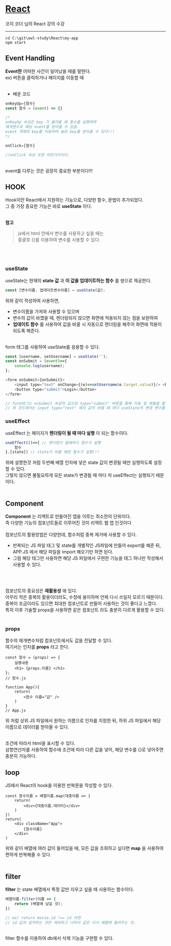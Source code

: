 # [React](https://www.youtube.com/watch?v=y4Pd3M1ZIXk&list=PLB7CpjPWqHOuf62H44TMkMIsqfkIzcEcX&index=6)

코지 코더 님의 React 강의 수강

------------------------

```
cd C:\git\owl-study\React\my-app
npm start
```

## Event Handling

__Event란__ 어떠한 사건이 일어났을 때를 말한다.<br>
ex) 버튼을 클릭하거나 페이지를 이동할 때<br><br>

- 배운 코드
```js
onKeyUp={함수} 
const 함수 = (event) => {}

/*
onKeyUp 속성은 key 가 올라올 때 함수를 실행하며
매개변수로 해당 event를 받아올 수 있음.
event 객체의 key를 이용하여 눌린 key를 받아올 수 있다!!!
*/

onClick={함수}

//onClick 속성 또한 마찬가지이다.
```

<br>
event를 다루는 것은 굉장히 중요한 부분이다!!!<br>


## HOOK

Hook이란 React에서 지원하는 기능으로, 다양한 함수, 문법이 추가되었다.<br>
그 중 가장 중요한 기능은 바로 __useState__ 이다.<br><br>

__참고__<br>
> js에서 html 안에서 변수를 사용하고 싶을 때는  
> 중괄호 {}를 이용하여 변수를 사용할 수 있다.  

<br><br>

### useState

useState는 현재의 __state 값__ 과 __이 값을 업데이트하는 함수__ 를 쌍으로 제공한다.<br>
```js
const [변수이름, 업데이트변수이름] = useState(값);
```
위와 같이 작성하여 사용하면, 
- 변수이름을 가져와 사용할 수 있으며
- 변수의 값이 바꼈을 때, 렌더링되지 않으면 화면에 적용되지 않는 점을 보완하여 
- __업데이트 함수__ 를 사용하여 값을 바꿀 시 자동으로 렌더링을 해주어 화면에 적용이 되도록 해준다.
<br><br>

form 태그를 사용하여 useState를 응용할 수 있다.<br>
```js
const [username, setUsername] = useState('');
const onSubmit = (event)=>{
    console.log(username);
};

<form onSubmit={onSubmit}>
    <input type="text" onChange={(e)=>setUsername(e.target.value)}/> <br/> 
    <button type="submit">Login</button>
</form>

// form태그는 onSubmit 속성의 값으로 type="submit" 버튼을 통해 이동 및 제출을 할 수 있다.
// 위 코드에서는 input type="text" 에서 값이 바뀔 때 마다 useState의 변경 변수를 이용하여 계속해서 초기화 해줬다.
```

### useEffect

useEffect 는 페이지가 __렌더링이 될 때 마다 실행__ 이 되는 함수이다.<br>

```js
useEffect(()=>{ // 렌더링이 될때마다 함수가 실행
    함수
},[state]) // state가 바뀔 때만 함수가 실행!!!
```
위에 설명한것 처럼 두번째 배열 인자에 넣은 state 값이 변경될 때만 실행하도록 설정할 수 있다.<br>
그렇지 않으면 불필요하게 모든 state가 변경될 때 마다 저 useEffect는 실행되기 때문이다.<br><br>

## Component

__Component__ 는 리액트로 만들어진 앱을 이루는 최소한의 단위이다.<br>
즉 다양한 기능의 컴포넌트들로 이루어진 것이 리액트 웹 앱 인것이다<br><br>
컴포넌트의 활용방법은 다양한데, 함수처럼 중복 제거에 사용할 수 있다.
- 반복되는 JS 파일 태그 및 state를 개별적인 JS파일에 만들어 export를 해준 뒤, APP.JS 에서 해당 파일을 import 해오기만 하면 된다.
- 그럼 해당 태그만 사용하면 해당 JS 파일에서 구현한 기능을 태그 하나만 작성해서 사용할 수 있다.

<br><br>

컴포넌트의 중요성은 __재활용성__ 에 있다.<br>
아무리 적은 중복의 활용이더라도, 수정에 용이하며 언제 다시 쓰일지 모르기 때문이다.<br>
중복이 조금이라도 있으면 최대한 컴포넌트로 만들어 사용하는 것이 좋다고 느꼈다.<br>
특히 이후 기술할 props을 사용하면 같은 컴포넌트 라도 충분히 다르게 활용할 수 있다.<br><br>

### props

함수의 매개변수처럼 컴포넌트에서도 값을 전달할 수 있다.<br>
여기서는 인자를 __props__ 라고 한다.<br>
```JS
const 함수 = (props) => {
    실행내용
    <h1> {props.이름} </h1>
};
// 함수.js

function App(){
    return(
        <함수 이름="값" />
    )
}
// App.js
```
위 처럼 상위 JS 파일에서 원하는 이름으로 인자를 지정한 뒤, 하위 JS 파일에서 해당 이름으로 데이터를 받아올 수 있다.<br><br>

조건에 따라서 html을 표시할 수 있다.<br>
삼항연산자를 사용하여 함수에 조건에 따라 다른 값을 넣어, 해당 변수를 {}로 넣어주면 충분히 가능하다.<br>

## loop

JS에서 React의 hook을 이용한 반복문을 작성할 수 있다.<br>
```JS
const 함수이름 = 배열이름.map(대충이름 => {
    return(
        <div>{대충이름.데이터}</div>
    )
})
return(
    <div className="App">
        {함수이름}
    </div>
)
```

위와 같이 배열에 여러 값이 들어있을 때, 모든 값을 조회하고 싶다면 __map__ 을 사용하여 편하게 반복해줄 수 있다.<br><br>

## filter

__filter__ 는 state 배열에서 특정 값만 지우고 싶을 때 사용하는 함수이다.<br>

```js
배열이름.filter(이름 => {
    return (배열에 남길 것);
})

// ex) return movie.id !== id 라면
// id 값과 일치하는 것만 제외하고 나머지 값은 다시 배열에 돌려주는 것.
```

<br>
filter 함수를 이용하여 db에서 삭제 기능을 구현할 수 있다.<br><br>
